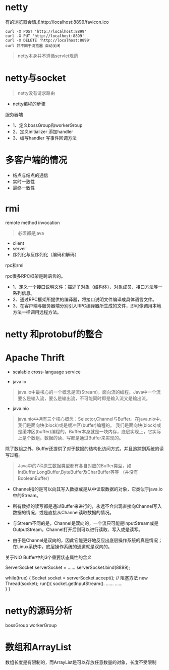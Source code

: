 # netty
有的浏览器会请求http://localhost:8899/favicon.ico

    curl -X POST 'http://localhost:8899'
    curl -X PUT 'http://localhost:8899'
    curl -X DELETE 'http://localhost:8899'
    curl 并不同于浏览器 自动关闭
        
>netty本身并不遵循servlet规范

# netty与socket
>netty没有请求路由

- netty编程的步骤

服务器端 
  - 1、定义bossGroup和workerGroup
  - 2、定义initializer 添加handler
  - 3、编写handler 写事件回调方法

# 多客户端的情况

- 结点与结点的通信
- 实时一致性
- 最终一致性

# rmi

remote method invocation
>必须都是java
- client
- server
- 序列化与反序列化（编码和解码）

rpc和rmi

rpc很多RPC框架是跨语言的。

- 1、定义一个接口说明文件：描述了对象（结构体）、对象成员、接口方法等一系列信息。
- 2、通过RPC框架所提供的编译器，将接口说明文件编译成具体语言文件。
- 3、在客户端与服务器端分别引入RPC编译器所生成的文件，即可像调用本地方法一样调用远程方法。

# netty 和protobuf的整合

# Apache Thrift

- scalable cross-language service

- java.io
>java.io中最核心的一个概念是流(Stream)，面向流的编程。Java中一个流要么是输入流，要么是输出流，不可能同时即是输入流又是输出流。

- java.nio
> java.nio中拥有三个核心概念：Selector,Channel与Buffer。在java.nio中，我们是面向块(block)或是缓冲区(buffer)编程的。
我们是面向块(block)或是缓冲区(buffer)编程的。Buffer本身就是一块内存，底层实现上，它实际上是个数组。数据的读、写都是通过Buffer来实现的。

除了数组之外，Buffer还提供了对于数据的结构化访问方式，并且追踪到系统的读写过程。
>Java中的7种原生数据类型都有各自对应的Buffer类型，如IntBuffer,LongBuffer,ByteBuffer及CharBuffer等等 （并没有BooleanBuffer）

- Channel指的是可以向其写入数据或是从中读取数据的对象，它类似于java.io中的Stream。

- 所有数据的读写都是通过Buffer来进行的，永远不会出现直接向Channel写入数据的情况，或是直接从Channel读取数据的情况。

- 与Stream不同的是，Channel是双向的，一个流只可能是InputStream或是OutputStream，Channel打开后则可以进行读取、写入或是读写。

- 由于是Channel是双向的，因此它能更好地反应出底层操作系统的真是情况；在Linux系统中，底层操作系统的通道就是双向的。

关于NIO Buffer中的3个重要状态属性的含义

ServerSocket serverSocket = ......
serverSocket.bind(8899);

while(true) {
    Socket socket = serverSocket.accept(); // 阻塞方法
    new Thread(socket);
    run(){
        socket.getInputStream().
        ......
        ......    
    }
}

# netty的源码分析

bossGroup 
workerGroup

# 数组和ArrayList
数组长度是有限制的，而ArrayList是可以存放任意数量的对象，长度不受限制